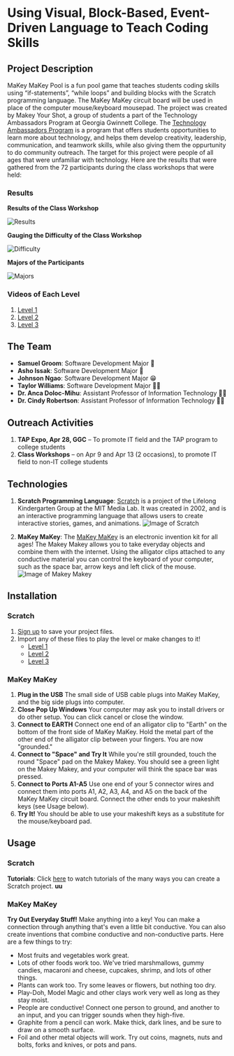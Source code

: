 # Using Visual, Block-Based, Event-Driven Language to Teach Coding Skills

## Project Description

MaKey MaKey Pool is a fun pool game that teaches students coding skills using “if-statements”, “while loops” and building blocks with the Scratch programming language. The MaKey MaKey circuit board will be used in place of the computer mouse/keyboard mousepad. The project was created by Makey Your Shot, a group of students a part of the Technology Ambassadors Program at Georgia Gwinnett College. The [Technology Ambassadors Program](https://www.ggc.edu/academics/schools/school-of-science-and-technology/research-internships-service-learning/technology-ambassador-program/) is a program that offers students opportunities to learn more about technology, and helps them develop creativity, leadership, communication, and teamwork skills, while also giving them the oppurtunity to do community outreach. The target for this project were people of all ages that were unfamiliar with technology. Here are the results that were gathered from the 72 participants during the class workshops that were held:

### Results

**Results of the Class Workshop**

![Results](Photos/Results.png)

**Gauging the Difficulty of the Class Workshop**

![Difficulty](Photos/Difficulty.png)

**Majors of the Participants**

![Majors](Photos/Majors.png)

### Videos of Each Level

1. [Level 1](Videos/Level_1.mkv)
2. [Level 2](Videos/Level_2.mkv)
3. [Level 3](Videos/Level_3.mkv)

## The Team

- **Samuel Groom**: Software Development Major :pizza:
- **Asho Issak**: Software Development Major :woman_with_headscarf:
- **Johnson Ngao**: Software Development Major :grin:
- **Taylor Williams**: Software Development Major :woman_technologist:
- **Dr. Anca Doloc-Mihu**: Assistant Professor of Information Technology :woman_teacher:
- **Dr. Cindy Robertson**: Assistant Professor of Information Technology :woman_teacher:

## Outreach Activities

1. **TAP Expo, Apr 28, GGC** – To promote IT field and the TAP program to college students
2. **Class Workshops** – on Apr 9 and Apr 13 (2 occasions), to promote IT field to non-IT college students

## Technologies

1. **Scratch Programming Language**: [Scratch](https://scratch.mit.edu/) is a project of the Lifelong Kindergarten Group at the MIT Media Lab. It was created in 2002, and is an interactive programming language that allows users to create interactive stories, games, and animations.
![Image of Scratch](Photos/scratch.jpg)

2. **MaKey MaKey**: The [MaKey MaKey](https://makeymakey.com/) is an electronic invention kit for all ages! The Makey Makey allows you to take everyday objects and combine them with the internet. Using the alligator clips attached to any conductive material you can control the keyboard of your computer, such as the space bar, arrow keys and left click of the mouse.
![Image of Makey Makey](Photos/makey_makey.jpg)

## Installation

### Scratch

1. [Sign up](https://scratch.mit.edu/join) to save your project files.
2. Import any of these files to play the level or make changes to it!
	* [Level 1](Game_Files/TAP_Pool_Level_1.sb3)
	* [Level 2](Game_Files/TAP_Pool_Level_2.sb3)
 	* [Level 3](Game_Files/TAP_Pool_Level_3.sb3)
  

### MaKey MaKey

1. **Plug in the USB** The small side of USB cable plugs into MaKey MaKey, and the big side plugs into computer.
2. **Close Pop Up Windows** Your computer may ask you to install drivers or do other setup. You can click cancel or close the window.
3. **Connect to EARTH** Connect one end of an alligator clip to "Earth" on the bottom of the front side of MaKey MaKey. Hold the metal part of the other end of the alligator clip between your fingers. You are now "grounded." 
4. **Connect to "Space" and Try It** While you're still grounded, touch the round "Space" pad on the Makey Makey. You should see a green light on the Makey Makey, and your computer will think the space bar was pressed.
5. **Connect to Ports A1-A5** Use one end of your 5 connector wires and connect them into ports A1, A2, A3, A4, and A5 on the back of the MaKey MaKey circuit board. Connect the other ends to your makeshift keys (see Usage below).
6. **Try It!** You should be able to use your makeshift keys as a substitute for the mouse/keyboard pad. 

## Usage

### Scratch

**Tutorials**: Click [here](https://scratch.mit.edu/ideas) to watch tutorials of the many ways you can create a Scratch project.
**uu**

### MaKey MaKey

**Try Out Everyday Stuff!** Make anything into a key! You can make a connection through anything that's even a little bit conductive. You can also create inventions that combine conductive and non-conductive parts. Here are a few things to try:
- Most fruits and vegetables work great.
- Lots of other foods work too. We've tried marshmallows, gummy candies, macaroni and cheese, cupcakes, shrimp, and lots of other things.
- Plants can work too. Try some leaves or flowers, but nothing too dry.
- Play-Doh, Model Magic and other clays work very well as long as they stay moist.
- People are conductive! Connect one person to ground, and another to an input, and you can trigger sounds when they high-five.
- Graphite from a pencil can work. Make thick, dark lines, and be sure to draw on a smooth surface.
- Foil and other metal objects will work. Try out coins, magnets, nuts and bolts, forks and knives, or pots and pans.
